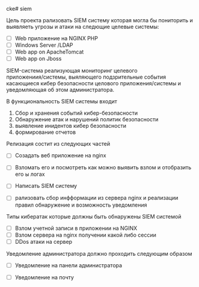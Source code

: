 cke# siem

Цель проекта рализовать SIEM систему которая могла бы пониторить и выявляеть угрозы и атаки на следющие целевые системы:
  - [ ] Web приложение на NGINX PHP
  - [ ] Windows Server /LDAP
  - [ ] Web app on ApacheTomcat 
  - [ ] Web app on Jboss

SIEM-система реализующая мониторинг целевого приложениия/cистемы, выяляющего подзрительные события касающиеся кибер безопасности целового приложения/системы и уведомляющая об этом администратора.

В функциональность SIEM системы входит
1. Сбор и хранения событий кибер-безопасности
2. Обнаружение атак и нарушений политик безопасности
3. выявление инидентов кибер безопасности
4. формирование отчетов


Релизация состит из следующих частей 
- [ ] Созадать веб приложение на nginx 
- [ ] Взломать его и посмотреть как можно выявить взлом и отобразить его ы логах
- [ ] Написать SIEM систему 
- [ ] рализовать сбор инфформации из сервера nginx и реализации правил обнаружение и возможность уведомления


Типы кибератак которые должны быть обнаружены SIEM системой
 - [ ] Взлом учетной записи в приложении  на NGINX
 - [ ] Взлом сервера на nginx получении какой либо сессии
 - [ ] DDos атаки на сервер
 
 Уведомление администратора должно проходить следующим образом
 - [ ] Уведомление на панели администратора
 - [ ] Уведомление на почту




